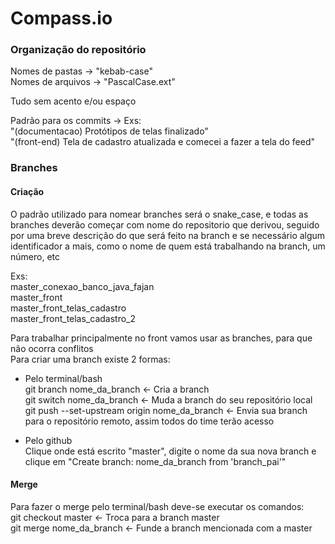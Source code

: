 # Compass.io  

### Organização do repositório

Nomes de pastas -> "kebab-case"  
Nomes de arquivos -> "PascalCase.ext"

Tudo sem acento e/ou espaço

Padrão para os commits -> Exs:  
"(documentacao) Protótipos de telas finalizado"  
"(front-end) Tela de cadastro atualizada e comecei a fazer a tela do feed"

### Branches

#### Criação  

O padrão utilizado para nomear branches será o snake_case, e todas as branches deverão começar com
nome do repositorio que derivou, seguido por uma breve descrição do que será feito na branch
e se necessário algum identificador a mais, como o nome de quem está trabalhando na branch, um número, etc

Exs:  
master_conexao_banco_java_fajan  
master_front  
master_front_telas_cadastro  
master_front_telas_cadastro_2

Para trabalhar principalmente no front vamos usar as branches, para que não ocorra conflitos  
Para criar uma branch existe 2 formas:

- Pelo terminal/bash  
  git branch nome_da_branch <- Cria a branch  
  git switch nome_da_branch <- Muda a branch do seu repositório local  
  git push --set-upstream origin nome_da_branch <- Envia sua branch para o repositório remoto, assim todos do time terão acesso  
  
- Pelo github  
  Clique onde está escrito "master", digite o nome da sua nova branch e clique em "Create branch: nome_da_branch from 'branch_pai'"
  
#### Merge  

Para fazer o merge pelo terminal/bash deve-se executar os comandos:  
  git checkout master <- Troca para a branch master  
  git merge nome_da_branch <- Funde a branch mencionada com a master
